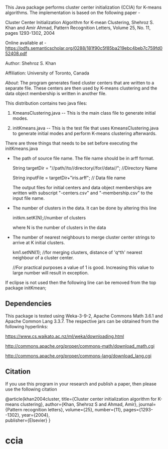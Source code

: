 This Java package performs cluster center initialization (CCIA) for K-means algorithms. The implementation is based on the following paper - 

Cluster Center Initialization Algorithm for K-mean Clustering, Shehroz S. Khan and Amir Ahmad, Pattern Recognition Letters, Volume 25, No. 11, pages 1293-1302, 2004 

Online available at - https://pdfs.semanticscholar.org/0288/181f90c5f85ba219ebc4beb7c759fd052408.pdf

Author: Shehroz S. Khan

Affiliation: University of Toronto, Canada

*About*: The program generates fixed cluster centers that are written to a separate file. These centers are then used by K-means clustering and the data object membership is written in another file. 

This distribution contains two java files:

1. KmeansClustering.java -- This is the main class file to generate initial modes.

2. initKmeans.java -- This is the test file that uses KmeansClustering.java to generate initial modes and perform K-means clustering afterwards.

There are three things that needs to be set before executing the initKmeans.java 

- The path of source file name. The file name should be in arff format.

	String targetDir = "//path//to//directory//for//data//"; //Directory Name

	String inputFile =  targetDir+"iris.arff"; // Data file name
	
	The output files for initial centers and data object memberships are written with subscript "-centers.csv" and "-membership.csv" to the input file name.
			
- The number of clusters in the data. It can be done by altering this line 

	initkm.setK(N);//number of clusters

	where N is the number of clusters in the data
  
- The number of nearest neighbours to merge cluster center strings to arrive at K initial clusters.
	
	km1.setNN(1); //for merging clusters, distance of 'q^th' nearest neighbour of a cluster center.
	
	//For practical purposes a value of 1 is good. Increasing this value to large number will result in exception.
	
If eclipse is not used then the following line can be removed from the top
package initKmean;

Dependencies
------------
This package is tested using Weka-3-9-2, Apache Commons Math 3.6.1 and Apache Common Lang 3.3.7. The respective jars can be obtained from the following hyperlinks:

https://www.cs.waikato.ac.nz/ml/weka/downloading.html

http://commons.apache.org/proper/commons-math/download_math.cgi

http://commons.apache.org/proper/commons-lang/download_lang.cgi

Citation
---------
If you use this program in your research and publish a paper, then please use the following citation

@article{khan2004cluster,
  title={Cluster center initialization algorithm for K-means clustering},
  author={Khan, Shehroz S and Ahmad, Amir},
  journal={Pattern recognition letters},
  volume={25},
  number={11},
  pages={1293--1302},
  year={2004},  
  publisher={Elsevier}
}

		
# ccia
